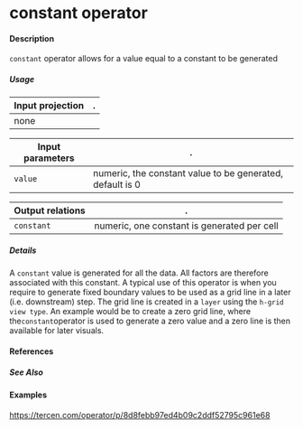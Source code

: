 # constant operator

#### Description
`constant` operator allows for a value equal to a constant to be generated

##### Usage
Input projection|.
---|---
none |

Input parameters|.
---|---
`value` | numeric, the constant value to be generated, default is 0

Output relations|.
---|---
`constant`| numeric, one constant is generated per cell

##### Details
A `constant` value is generated for all the data. All factors are therefore associated with this constant. A typical use of this operator is when you require to generate fixed boundary values to be used as a grid line in a later (i.e. downstream) step. The grid line is created in a `layer` using the `h-grid view type`. An example would be to create a zero grid line, where the`constant`operator is used to generate a zero value and a zero line is then available for later visuals.

#### References

##### See Also

#### Examples

https://tercen.com/operator/p/8d8febb97ed4b09c2ddf52795c961e68


 
 
